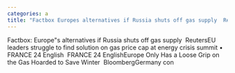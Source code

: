 ```yaml
---
categories: a
title: "Factbox Europes alternatives if Russia shuts off gas supply  Reuters"
---
```

Factbox: Europe"s alternatives if Russia shuts off gas supply&nbsp;&nbsp;ReutersEU leaders struggle to find solution on gas price cap at energy crisis summit • FRANCE 24 English&nbsp;&nbsp;FRANCE 24 EnglishEurope Only Has a Loose Grip on the Gas Hoarded to Save Winter&nbsp;&nbsp;BloombergGermany con